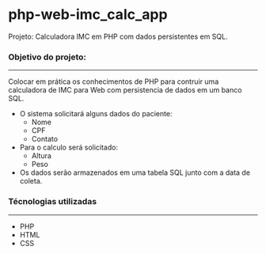 # php-web-imc_calc_app
Projeto: Calculadora IMC em PHP com dados persistentes em SQL.

### Objetivo do projeto:
---

Colocar em prática os conhecimentos de PHP para contruir uma calculadora de IMC para Web com persistencia de dados em um banco SQL.

* O sistema solicitará alguns dados do paciente:
    * Nome
    * CPF
    * Contato
* Para o calculo será solicitado:
    * Altura
    * Peso
* Os dados serão armazenados em uma tabela SQL junto com a data de coleta.

### Técnologias utilizadas
---

* PHP
* HTML
* CSS